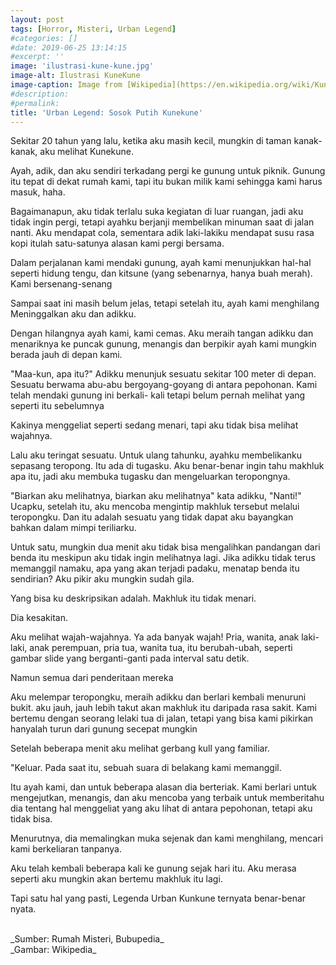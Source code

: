 ```yaml
---
layout: post
tags: [Horror, Misteri, Urban Legend]
#categories: []
#date: 2019-06-25 13:14:15
#excerpt: ''
image: 'ilustrasi-kune-kune.jpg'
image-alt: Ilustrasi KuneKune
image-caption: Image from [Wikipedia](https://en.wikipedia.org/wiki/Kunekune_%28urban_legend%29)
#description:
#permalink:
title: 'Urban Legend: Sosok Putih Kunekune'
---
```





Sekitar 20 tahun yang lalu, ketika aku masih kecil, mungkin di taman kanak-kanak, aku melihat Kunekune.

Ayah, adik, dan aku sendiri terkadang pergi ke gunung untuk piknik. Gunung itu tepat di dekat rumah kami, tapi itu bukan milik kami sehingga kami harus masuk, haha.

Bagaimanapun, aku tidak terlalu suka kegiatan di luar ruangan, jadi aku tidak ingin pergi, tetapi ayahku berjanji membelikan minuman saat di jalan nanti. Aku mendapat cola, sementara adik laki-lakiku mendapat susu rasa kopi itulah satu-satunya alasan kami pergi bersama.

Dalam perjalanan kami mendaki gunung, ayah kami menunjukkan hal-hal seperti hidung tengu, dan kitsune (yang sebenarnya, hanya buah merah). Kami bersenang-senang

Sampai saat ini masih belum jelas, tetapi setelah itu, ayah kami menghilang Meninggalkan aku dan adikku.

Dengan hilangnya ayah kami, kami cemas. Aku meraih tangan adikku dan menariknya ke puncak gunung, menangis dan berpikir ayah kami mungkin berada jauh di depan kami.

"Maa-kun, apa itu?" Adikku menunjuk sesuatu sekitar 100 meter di depan. Sesuatu berwama abu-abu bergoyang-goyang di antara pepohonan. Kami telah mendaki gunung ini berkali- kali tetapi belum pernah melihat yang seperti itu sebelumnya

Kakinya menggeliat seperti sedang menari, tapi aku tidak bisa melihat wajahnya.

Lalu aku teringat sesuatu. Untuk ulang tahunku, ayahku membelikanku sepasang teropong. Itu ada di tugasku. Aku benar-benar ingin tahu makhluk apa itu, jadi aku membuka tugasku dan mengeluarkan teropongnya.

"Biarkan aku melihatnya, biarkan aku melihatnya" kata adikku, "Nanti!" Ucapku,  setelah itu, aku mencoba mengintip makhluk tersebut melalui teropongku. Dan itu adalah sesuatu yang tidak dapat aku bayangkan bahkan dalam mimpi teriliarku.

Untuk satu, mungkin dua menit aku tidak bisa mengalihkan pandangan dari benda itu meskipun aku tidak ingin melihatnya lagi. Jika adikku tidak terus memanggil namaku, apa yang akan terjadi padaku, menatap benda itu sendirian? Aku pikir aku mungkin sudah gila.

Yang bisa ku deskripsikan adalah. Makhluk itu tidak menari.

Dia kesakitan.

Aku melihat wajah-wajahnya. Ya ada banyak wajah! Pria, wanita, anak laki-laki, anak perempuan, pria tua, wanita tua, itu berubah-ubah, seperti gambar slide yang berganti-ganti pada interval satu detik.

Namun semua dari penderitaan mereka

Aku melempar teropongku, meraih adikku dan berlari kembali menuruni bukit. aku jauh, jauh lebih takut akan makhluk itu daripada rasa sakit. Kami bertemu dengan seorang lelaki tua di jalan, tetapi yang bisa kami pikirkan hanyalah turun dari gunung secepat mungkin

Setelah beberapa menit aku melihat gerbang kull yang familiar.

"Keluar. Pada saat itu, sebuah suara di belakang kami memanggil.

Itu ayah kami, dan untuk beberapa alasan dia berteriak. Kami berlari untuk mengejutkan, menangis, dan aku mencoba yang terbaik untuk memberitahu dia tentang hal menggeliat yang aku lihat di antara pepohonan, tetapi aku tidak bisa.

Menurutnya, dia memalingkan muka sejenak dan kami menghilang, mencari kami berkeliaran tanpanya.

Aku telah kembali beberapa kali ke gunung sejak hari itu. Aku merasa seperti aku mungkin akan bertemu makhluk itu lagi.

Tapi satu hal yang pasti, Legenda Urban Kunkune ternyata benar-benar nyata.


<br>
_Sumber: Rumah Misteri, Bubupedia_<br>
_Gambar: Wikipedia_